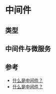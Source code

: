 # 中间件

## 类型

## 中间件与微服务

## 参考

* [什么是中间件？](https://juejin.im/post/5b3a0c066fb9a00e9b3a195d)
* [什么是中间件？](https://www.redhat.com/zh/topics/middleware/what-is-middleware)